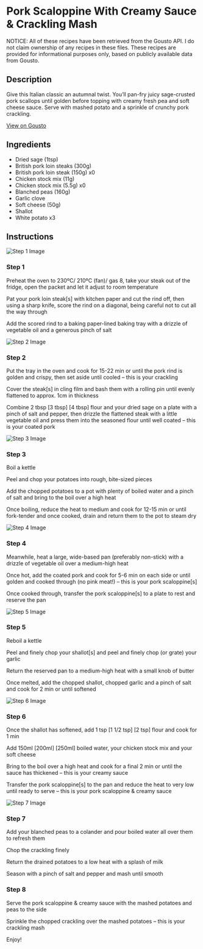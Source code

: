 # Pork Scaloppine With Creamy Sauce & Crackling Mash

NOTICE: All of these recipes have been retrieved from the Gousto API. I do not claim ownership of any recipes in these files. These recipes are provided for informational purposes only, based on publicly available data from Gousto.

## Description

Give this Italian classic an autumnal twist. You’ll pan-fry juicy sage-crusted pork scallops until golden before topping with creamy fresh pea and soft cheese sauce. Serve with mashed potato and a sprinkle of crunchy pork crackling.

[View on Gousto](https://www.gousto.co.uk/recipes/cookbook/pork-scaloppine-with-creamy-sauce-crackling-mash)

## Ingredients

- Dried sage (1tsp)
- British pork loin steaks (300g)
- British pork loin steak (150g) x0
- Chicken stock mix (11g)
- Chicken stock mix (5.5g) x0
- Blanched peas (160g)
- Garlic clove
- Soft cheese (50g)
- Shallot
- White potato x3

## Instructions

![Step 1 Image](https://production-media.gousto.co.uk/cms/recipe-step-image/step-1-1725272615184-x200.jpg)

### Step 1

Preheat the oven to 230ºC/ 210ºC (fan)/ gas 8, take your steak out of the fridge, open the packet and let it adjust to room temperature

Pat your pork loin steak[s] with kitchen paper and cut the rind off, then using a sharp knife, score the rind on a diagonal, being careful not to cut all the way through

Add the scored rind to a baking paper-lined baking tray with a drizzle of vegetable oil and a generous pinch of salt

![Step 2 Image](https://production-media.gousto.co.uk/cms/recipe-step-image/step-2-1725272618404-x200.jpg)

### Step 2

Put the tray in the oven and cook for 15-22 min or until the pork rind is golden and crispy, then set aside until cooled – this is your crackling

Cover the steak[s] in cling film and bash them with a rolling pin until evenly flattened to approx. 1cm in thickness

Combine 2 tbsp <span class="text-purple">[3 tbsp] </span><span class="text-danger">[4 tbsp]</span> flour and your dried sage on a plate with a pinch of salt and pepper, then drizzle the flattened steak with a little vegetable oil and press them into the seasoned flour until well coated – this is your coated pork

![Step 3 Image](https://production-media.gousto.co.uk/cms/recipe-step-image/step-3-1725272621711-x200.jpg)

### Step 3

Boil a kettle

Peel and chop your potatoes into rough, bite-sized pieces

Add the chopped potatoes to a pot with plenty of boiled water and a pinch of salt and bring to the boil over a high heat

Once boiling, reduce the heat to medium and cook for 12-15 min or until fork-tender and once cooked, drain and return them to the pot to steam dry

![Step 4 Image](https://production-media.gousto.co.uk/cms/recipe-step-image/step-4-1725272625084-x200.jpg)

### Step 4

Meanwhile, heat a large, wide-based pan (preferably non-stick) with a drizzle of vegetable oil over a medium-high heat

Once hot, add the coated pork and cook for 5-6 min on each side or until golden and cooked through (no pink meat!) – this is your pork scaloppine[s]

Once cooked through, transfer the pork scaloppine[s] to a plate to rest and reserve the pan

![Step 5 Image](https://production-media.gousto.co.uk/cms/recipe-step-image/step-5-1725272628455-x200.jpg)

### Step 5

Reboil a kettle

Peel and finely chop your shallot[s] and peel and finely chop (or grate) your garlic

Return the reserved pan to a medium-high heat with a small knob of butter

Once melted, add the chopped shallot, chopped garlic and a pinch of salt and cook for 2 min or until softened

![Step 6 Image](https://production-media.gousto.co.uk/cms/recipe-step-image/step-6-1725272631564-x200.jpg)

### Step 6

Once the shallot has softened, add 1 tsp <span class="text-purple">[1 1/2 tsp] </span><span class="text-danger">[2 tsp]</span> flour and cook for 1 min

Add 150ml <span class="text-purple">[200ml]</span> <span class="text-danger">[250ml]</span> boiled water, your chicken stock mix and your soft cheese

Bring to the boil over a high heat and cook for a final 2 min or until the sauce has thickened – this is your creamy sauce

Transfer the pork scaloppine[s] to the pan and reduce the heat to very low until ready to serve – this is your pork scaloppine & creamy sauce

![Step 7 Image](https://production-media.gousto.co.uk/cms/recipe-step-image/step-7-1725272634329-x200.jpg)

### Step 7

Add your blanched peas to a colander and pour boiled water all over them to refresh them

Chop the crackling finely

Return the drained potatoes to a low heat with a splash of milk

Season with a pinch of salt and pepper and mash until smooth

### Step 8

Serve the pork scaloppine & creamy sauce with the mashed potatoes and peas to the side

Sprinkle the chopped crackling over the mashed potatoes – this is your crackling mash

Enjoy!

